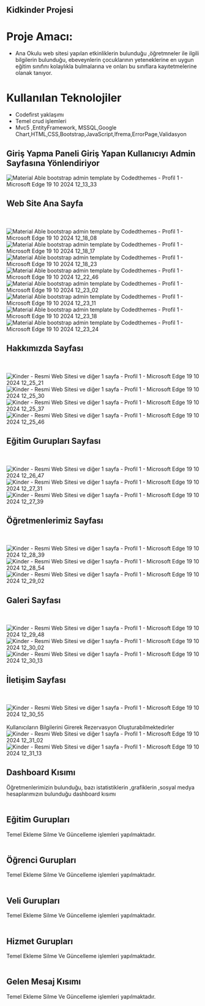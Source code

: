 ## Kidkinder Projesi
# Proje Amacı:
* Ana Okulu web sitesi yapılan etkinliklerin bulunduğu ,öğretmneler ile ilgili bilgilerin bulunduğu, ebeveynlerin çocuklarının yeteneklerine en uygun eğitim sınıfını kolaylıkla bulmalarına ve onları bu sınıflara kayıtetmelerine olanak tanıyor.
  
 # Kullanılan Teknolojiler 
 * Codefirst yaklaşımı
 * Temel crud işlemleri
 * Mvc5 ,EntityFramework, MSSQL,Google Chart,HTML,CSS,Bootstrap,JavaScript,Ifrema,ErrorPage,Validasyon


 ## Giriş Yapma Paneli Giriş Yapan Kullanıcıyı Admin Sayfasına Yönlendiriyor
![Material Able bootstrap admin template by Codedthemes - Profil 1 - Microsoft​ Edge 19 10 2024 12_13_33](https://github.com/user-attachments/assets/979a8c70-1b8d-4176-9e86-22091e4595ce)



## Web Site Ana Sayfa
<br/> <br/>
![Material Able bootstrap admin template by Codedthemes - Profil 1 - Microsoft​ Edge 19 10 2024 12_18_08](https://github.com/user-attachments/assets/15747180-bf1b-4faa-afbf-58d9b554680e)
![Material Able bootstrap admin template by Codedthemes - Profil 1 - Microsoft​ Edge 19 10 2024 12_18_17](https://github.com/user-attachments/assets/8ada9038-2066-4d5a-ab7c-8614a5946919)
![Material Able bootstrap admin template by Codedthemes - Profil 1 - Microsoft​ Edge 19 10 2024 12_18_23](https://github.com/user-attachments/assets/a2f00818-aa13-40b2-92ea-684e69c99cc7)
![Material Able bootstrap admin template by Codedthemes - Profil 1 - Microsoft​ Edge 19 10 2024 12_22_46](https://github.com/user-attachments/assets/e9ab13f9-856a-4f7c-b56f-377a967bcd97)
![Material Able bootstrap admin template by Codedthemes - Profil 1 - Microsoft​ Edge 19 10 2024 12_23_02](https://github.com/user-attachments/assets/7855c682-4340-4aca-9f13-2f6e5ce0268d)
![Material Able bootstrap admin template by Codedthemes - Profil 1 - Microsoft​ Edge 19 10 2024 12_23_11](https://github.com/user-attachments/assets/46399c5a-ba86-4989-9d39-5cbae61e72c5)
![Material Able bootstrap admin template by Codedthemes - Profil 1 - Microsoft​ Edge 19 10 2024 12_23_18](https://github.com/user-attachments/assets/2bf14109-6d70-4e3e-a7f9-cdf11829cb35)
![Material Able bootstrap admin template by Codedthemes - Profil 1 - Microsoft​ Edge 19 10 2024 12_23_24](https://github.com/user-attachments/assets/42099221-5fe6-443e-8fe9-9c178121b426)


## Hakkımızda Sayfası
<br/> <br/>
![Kinder - Resmi Web Sitesi ve diğer 1 sayfa - Profil 1 - Microsoft​ Edge 19 10 2024 12_25_21](https://github.com/user-attachments/assets/334db7ba-e3c6-4a95-8683-cbb32a379b40)
![Kinder - Resmi Web Sitesi ve diğer 1 sayfa - Profil 1 - Microsoft​ Edge 19 10 2024 12_25_30](https://github.com/user-attachments/assets/aadf78c0-a366-45f4-be4d-d82a4646bae0)
![Kinder - Resmi Web Sitesi ve diğer 1 sayfa - Profil 1 - Microsoft​ Edge 19 10 2024 12_25_37](https://github.com/user-attachments/assets/15040625-b70a-4727-8ec1-9188d67a85fc)
![Kinder - Resmi Web Sitesi ve diğer 1 sayfa - Profil 1 - Microsoft​ Edge 19 10 2024 12_25_46](https://github.com/user-attachments/assets/b07fe949-7596-4674-af1a-eb622e920c83)





## Eğitim Gurupları Sayfası
<br/> <br/>
![Kinder - Resmi Web Sitesi ve diğer 1 sayfa - Profil 1 - Microsoft​ Edge 19 10 2024 12_26_47](https://github.com/user-attachments/assets/884680a8-1726-4436-8bef-d7138de2a82d)
![Kinder - Resmi Web Sitesi ve diğer 1 sayfa - Profil 1 - Microsoft​ Edge 19 10 2024 12_27_31](https://github.com/user-attachments/assets/763781c7-867a-40f6-bad4-38c59803b169)
![Kinder - Resmi Web Sitesi ve diğer 1 sayfa - Profil 1 - Microsoft​ Edge 19 10 2024 12_27_39](https://github.com/user-attachments/assets/28a4faaf-bf71-43c5-b9cf-84b0e19992e2)



## Öğretmenlerimiz Sayfası
<br/> <br/>
![Kinder - Resmi Web Sitesi ve diğer 1 sayfa - Profil 1 - Microsoft​ Edge 19 10 2024 12_28_39](https://github.com/user-attachments/assets/00aa9b49-936d-4fbc-9cdc-f11e0cda4c46)
![Kinder - Resmi Web Sitesi ve diğer 1 sayfa - Profil 1 - Microsoft​ Edge 19 10 2024 12_28_54](https://github.com/user-attachments/assets/3bd06047-5b6e-4a7f-a73c-5c124d015002)
![Kinder - Resmi Web Sitesi ve diğer 1 sayfa - Profil 1 - Microsoft​ Edge 19 10 2024 12_29_02](https://github.com/user-attachments/assets/c6fe104d-7b81-450d-b338-947a2737fa17)



## Galeri Sayfası
<br/> <br/>
![Kinder - Resmi Web Sitesi ve diğer 1 sayfa - Profil 1 - Microsoft​ Edge 19 10 2024 12_29_48](https://github.com/user-attachments/assets/cabf4398-c964-4c1d-97a7-26cdf5012979)
![Kinder - Resmi Web Sitesi ve diğer 1 sayfa - Profil 1 - Microsoft​ Edge 19 10 2024 12_30_02](https://github.com/user-attachments/assets/f672f1c8-fbbf-4bf5-a9a1-f917e80bbcb0)
![Kinder - Resmi Web Sitesi ve diğer 1 sayfa - Profil 1 - Microsoft​ Edge 19 10 2024 12_30_13](https://github.com/user-attachments/assets/cba04922-41f2-4ac2-9048-ea72ab2c583c)



## İletişim Sayfası
<br/> <br/>
![Kinder - Resmi Web Sitesi ve diğer 1 sayfa - Profil 1 - Microsoft​ Edge 19 10 2024 12_30_55](https://github.com/user-attachments/assets/642430da-5238-4999-8e57-06bf2fc294c0)
<br/> <br/>
Kullanıcıların Bilgilerini Girerek Rezervasyon Oluşturabilmektedirler
![Kinder - Resmi Web Sitesi ve diğer 1 sayfa - Profil 1 - Microsoft​ Edge 19 10 2024 12_31_02](https://github.com/user-attachments/assets/8a4cc1e2-0c1c-4d75-ae61-e4377e235c13)
![Kinder - Resmi Web Sitesi ve diğer 1 sayfa - Profil 1 - Microsoft​ Edge 19 10 2024 12_31_13](https://github.com/user-attachments/assets/48c9d935-bd7a-4e02-96bf-d7bc09208154)




## Dashboard Kısımı
Öğretmenlerimizin bulunduğu, bazı istatistiklerin ,grafiklerin ,sosyal medya hesaplarımızın bulunduğu dashboard kısımı
<br/> <br/>


## Eğitim Gurupları
Temel Ekleme Silme Ve Güncelleme işlemleri yapılmaktadır.
<br/> <br/>


## Öğrenci Gurupları
Temel Ekleme Silme Ve Güncelleme işlemleri yapılmaktadır.
<br/> <br/>


## Veli Gurupları
Temel Ekleme Silme Ve Güncelleme işlemleri yapılmaktadır.
<br/> <br/>


## Hizmet Gurupları
Temel Ekleme Silme Ve Güncelleme işlemleri yapılmaktadır.
<br/> <br/>


## Gelen Mesaj Kısımı
Temel Ekleme Silme Ve Güncelleme işlemleri yapılmaktadır.
<br/> <br/>




   
